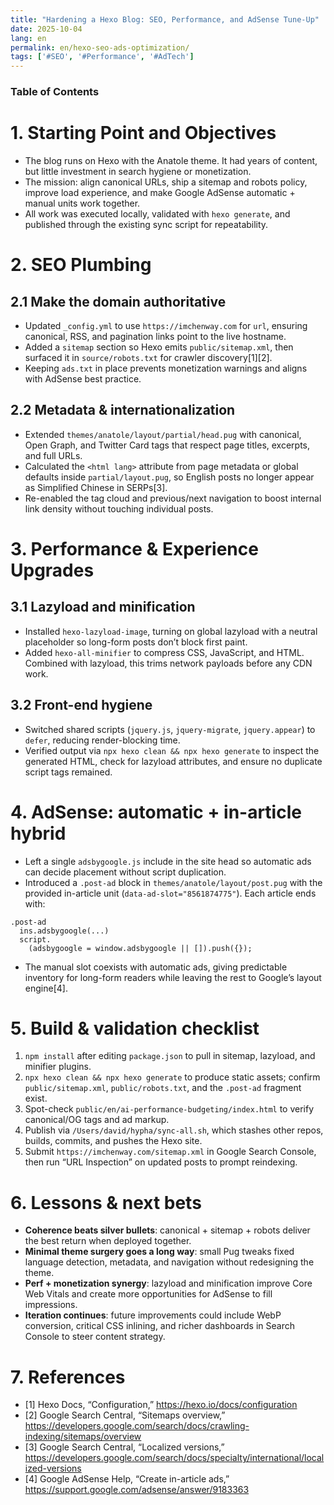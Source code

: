 ```yaml
---
title: "Hardening a Hexo Blog: SEO, Performance, and AdSense Tune-Up"
date: 2025-10-04
lang: en
permalink: en/hexo-seo-ads-optimization/
tags: ['#SEO', '#Performance', '#AdTech']
---
```


### Table of Contents
<!-- toc -->

# 1. Starting Point and Objectives
- The blog runs on Hexo with the Anatole theme. It had years of content, but little investment in search hygiene or monetization.
- The mission: align canonical URLs, ship a sitemap and robots policy, improve load experience, and make Google AdSense automatic + manual units work together.
- All work was executed locally, validated with `hexo generate`, and published through the existing sync script for repeatability.

# 2. SEO Plumbing
## 2.1 Make the domain authoritative
- Updated `_config.yml` to use `https://imchenway.com` for `url`, ensuring canonical, RSS, and pagination links point to the live hostname.
- Added a `sitemap` section so Hexo emits `public/sitemap.xml`, then surfaced it in `source/robots.txt` for crawler discovery[1][2].
- Keeping `ads.txt` in place prevents monetization warnings and aligns with AdSense best practice.

## 2.2 Metadata & internationalization
- Extended `themes/anatole/layout/partial/head.pug` with canonical, Open Graph, and Twitter Card tags that respect page titles, excerpts, and full URLs.
- Calculated the `<html lang>` attribute from page metadata or global defaults inside `partial/layout.pug`, so English posts no longer appear as Simplified Chinese in SERPs[3].
- Re-enabled the tag cloud and previous/next navigation to boost internal link density without touching individual posts.

# 3. Performance & Experience Upgrades
## 3.1 Lazyload and minification
- Installed `hexo-lazyload-image`, turning on global lazyload with a neutral placeholder so long-form posts don’t block first paint.
- Added `hexo-all-minifier` to compress CSS, JavaScript, and HTML. Combined with lazyload, this trims network payloads before any CDN work.

## 3.2 Front-end hygiene
- Switched shared scripts (`jquery.js`, `jquery-migrate`, `jquery.appear`) to `defer`, reducing render-blocking time.
- Verified output via `npx hexo clean && npx hexo generate` to inspect the generated HTML, check for lazyload attributes, and ensure no duplicate script tags remained.

# 4. AdSense: automatic + in-article hybrid
- Left a single `adsbygoogle.js` include in the site head so automatic ads can decide placement without script duplication.
- Introduced a `.post-ad` block in `themes/anatole/layout/post.pug` with the provided in-article unit (`data-ad-slot="8561874775"`). Each article ends with:
```pug
.post-ad
  ins.adsbygoogle(...)
  script.
    (adsbygoogle = window.adsbygoogle || []).push({});
```
- The manual slot coexists with automatic ads, giving predictable inventory for long-form readers while leaving the rest to Google’s layout engine[4].

# 5. Build & validation checklist
1. `npm install` after editing `package.json` to pull in sitemap, lazyload, and minifier plugins.  
2. `npx hexo clean && npx hexo generate` to produce static assets; confirm `public/sitemap.xml`, `public/robots.txt`, and the `.post-ad` fragment exist.  
3. Spot-check `public/en/ai-performance-budgeting/index.html` to verify canonical/OG tags and ad markup.  
4. Publish via `/Users/david/hypha/sync-all.sh`, which stashes other repos, builds, commits, and pushes the Hexo site.  
5. Submit `https://imchenway.com/sitemap.xml` in Google Search Console, then run “URL Inspection” on updated posts to prompt reindexing.  

# 6. Lessons & next bets
- **Coherence beats silver bullets**: canonical + sitemap + robots deliver the best return when deployed together.
- **Minimal theme surgery goes a long way**: small Pug tweaks fixed language detection, metadata, and navigation without redesigning the theme.
- **Perf + monetization synergy**: lazyload and minification improve Core Web Vitals and create more opportunities for AdSense to fill impressions.
- **Iteration continues**: future improvements could include WebP conversion, critical CSS inlining, and richer dashboards in Search Console to steer content strategy.

# 7. References
- [1] Hexo Docs, “Configuration,” https://hexo.io/docs/configuration
- [2] Google Search Central, “Sitemaps overview,” https://developers.google.com/search/docs/crawling-indexing/sitemaps/overview
- [3] Google Search Central, “Localized versions,” https://developers.google.com/search/docs/specialty/international/localized-versions
- [4] Google AdSense Help, “Create in-article ads,” https://support.google.com/adsense/answer/9183363

